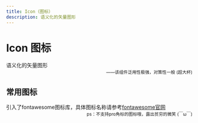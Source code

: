 ```yaml
---
title: Icon（图标）
description: 语义化的矢量图形
---
```


# Icon 图标

语义化的矢量图形
<small style="color: var(--utp-color-primary);text-align:right;display:block;">——该组件泛用性极强，对策性一般 (超大杯)</small>

## 常用图标

引入了fontawesome图标库，具体图标名称请参考[fontawesome官网](https://fontawesome.com/search)
<small style="color: var(--utp-color-primary);text-align:right;display:block;">ps：不支持pro角标的图标哦，露出贫穷的微笑
(￣ω￣)</small>
<preview path="../demo/UtpIcon/Basic.vue" title="常用图标" description=""></preview>
